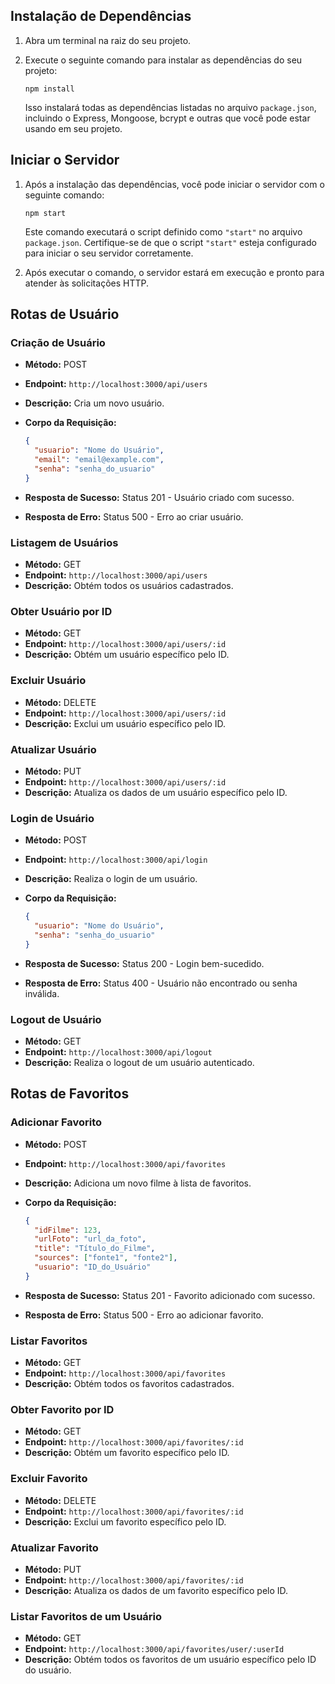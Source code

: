 ## Instalação de Dependências

1. Abra um terminal na raiz do seu projeto.
   
2. Execute o seguinte comando para instalar as dependências do seu projeto:
   
    ```
    npm install
    ```
   
   Isso instalará todas as dependências listadas no arquivo `package.json`, incluindo o Express, Mongoose, bcrypt e outras que você pode estar usando em seu projeto.

## Iniciar o Servidor

1. Após a instalação das dependências, você pode iniciar o servidor com o seguinte comando:
   
    ```
    npm start
    ```
   
   Este comando executará o script definido como `"start"` no arquivo `package.json`. Certifique-se de que o script `"start"` esteja configurado para iniciar o seu servidor corretamente.

2. Após executar o comando, o servidor estará em execução e pronto para atender às solicitações HTTP.

## Rotas de Usuário

### Criação de Usuário

- **Método:** POST
- **Endpoint:** `http://localhost:3000/api/users`
- **Descrição:** Cria um novo usuário.
- **Corpo da Requisição:**
  
  ```json
  {
    "usuario": "Nome do Usuário",
    "email": "email@example.com",
    "senha": "senha_do_usuario"
  }
  ```
  
- **Resposta de Sucesso:** Status 201 - Usuário criado com sucesso.
- **Resposta de Erro:** Status 500 - Erro ao criar usuário.

### Listagem de Usuários

- **Método:** GET
- **Endpoint:** `http://localhost:3000/api/users`
- **Descrição:** Obtém todos os usuários cadastrados.

### Obter Usuário por ID

- **Método:** GET
- **Endpoint:** `http://localhost:3000/api/users/:id`
- **Descrição:** Obtém um usuário específico pelo ID.

### Excluir Usuário

- **Método:** DELETE
- **Endpoint:** `http://localhost:3000/api/users/:id`
- **Descrição:** Exclui um usuário específico pelo ID.

### Atualizar Usuário

- **Método:** PUT
- **Endpoint:** `http://localhost:3000/api/users/:id`
- **Descrição:** Atualiza os dados de um usuário específico pelo ID.

### Login de Usuário

- **Método:** POST
- **Endpoint:** `http://localhost:3000/api/login`
- **Descrição:** Realiza o login de um usuário.
- **Corpo da Requisição:**
  
  ```json
  {
    "usuario": "Nome do Usuário",
    "senha": "senha_do_usuario"
  } 
  ```
  
- **Resposta de Sucesso:** Status 200 - Login bem-sucedido.
- **Resposta de Erro:** Status 400 - Usuário não encontrado ou senha inválida.
### Logout de Usuário

-   **Método:** GET
-   **Endpoint:** `http://localhost:3000/api/logout`
-   **Descrição:** Realiza o logout de um usuário autenticado.
## Rotas de Favoritos

### Adicionar Favorito

- **Método:** POST
- **Endpoint:** `http://localhost:3000/api/favorites`
- **Descrição:** Adiciona um novo filme à lista de favoritos.
- **Corpo da Requisição:**
  
  ```json
  {
    "idFilme": 123,
    "urlFoto": "url_da_foto",
    "title": "Título_do_Filme",
    "sources": ["fonte1", "fonte2"],
    "usuario": "ID_do_Usuário"
  } 
  ```
  
- **Resposta de Sucesso:** Status 201 - Favorito adicionado com sucesso.
- **Resposta de Erro:** Status 500 - Erro ao adicionar favorito.

### Listar Favoritos

- **Método:** GET
- **Endpoint:** `http://localhost:3000/api/favorites`
- **Descrição:** Obtém todos os favoritos cadastrados.

### Obter Favorito por ID

- **Método:** GET
- **Endpoint:** `http://localhost:3000/api/favorites/:id`
- **Descrição:** Obtém um favorito específico pelo ID.

### Excluir Favorito

- **Método:** DELETE
- **Endpoint:** `http://localhost:3000/api/favorites/:id`
- **Descrição:** Exclui um favorito específico pelo ID.

### Atualizar Favorito

- **Método:** PUT
- **Endpoint:** `http://localhost:3000/api/favorites/:id`
- **Descrição:** Atualiza os dados de um favorito específico pelo ID.

### Listar Favoritos de um Usuário

- **Método:** GET
- **Endpoint:** `http://localhost:3000/api/favorites/user/:userId`
- **Descrição:** Obtém todos os favoritos de um usuário específico pelo ID do usuário.